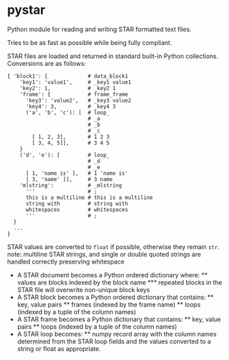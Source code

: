 # pystar
Python module for reading and writing STAR formatted text files.

Tries to be as fast as possible while being fully compliant.

STAR files are loaded and returned in standard built-in Python collections.  Conversions are as follows:

```
{ 'block1': {             # data_block1
    'key1': 'value1',     # _key1 value1
    'key2': 1,            # _key2 1
    'frame': {            # frame_frame
      'key3': 'value2',   # _key3 value2
      'key4': 3,          # _key4 3
      ('a', 'b', 'c'): [  # loop_
                          # _a
                          # _b
                          # _c
        [ 1, 2, 3],       # 1 2 3
        [ 3, 4, 5]],      # 3 4 5
    }
    ('d', 'e'): [         # loop_
                          # _d
                          # _e
      [ 1, 'name is' ],   # 1 'name is'
      [ 3, 'name' ]],     # 3 name
    'mlstring':           # _mlstring
      '''                 # ;
      this is a multiline # this is a multiline 
      string with         # string with
      whitespaces         # whitespaces
      '''                 # ;
  }
  ...
}
```

STAR values are converted to `float` if possible, otherwise they remain `str`.
  note: multiline STAR strings, and single or double quoted strings are handled correctly preserving whitespace

* A STAR document becomes a Python ordered dictionary where:
** values are blocks indexed by the block name
*** repeated blocks in the STAR file will overwrite non-unique block keys 
* A STAR block becomes a Python ordered dictionary that contains:
** key, value pairs
** frames (indexed by the frame name)
** loops  (indexed by a tuple of the column names)
* A STAR frame becomes a Python dictionary that contains:
** key, value pairs
** loops (indexed by a tuple of the column names)
* A STAR loop becomes:
** numpy record array with the column names determined from the STAR loop fields
  and the values converted to a string or float as appropriate.
